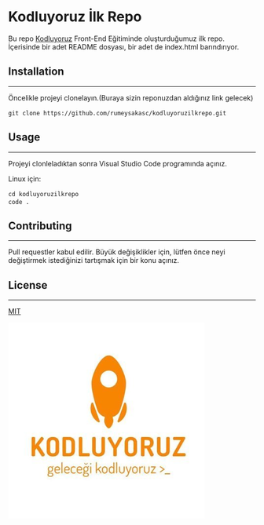 # Kodluyoruz İlk Repo
Bu repo [Kodluyoruz](https://kodluyoruz.org/tr/kodluyoruz/) Front-End Eğitiminde oluşturduğumuz ilk repo. İçerisinde bir adet README dosyası, bir adet de index.html barındırıyor.

## Installation 
***

Öncelikle projeyi clonelayın.(Buraya sizin reponuzdan aldığınız link gelecek)

```
git clone https://github.com/rumeysakasc/kodluyoruzilkrepo.git
```
## Usage 
***

Projeyi clonleladıktan sonra Visual Studio Code programında açınız.

Linux için:

```
cd kodluyoruzilkrepo
code .
```

## Contributing
***

Pull requestler kabul edilir. Büyük değişiklikler için, lütfen önce neyi değiştirmek istediğinizi tartışmak için bir konu açınız.

## License
***

[MIT](https://choosealicense.com/licenses/mit/)

![](https://raw.githubusercontent.com/Kodluyoruz/taskforce/git/git/markdown-nedir-nasil-kullaniriz-/figures/kodluyoruz_logo.jpg)
